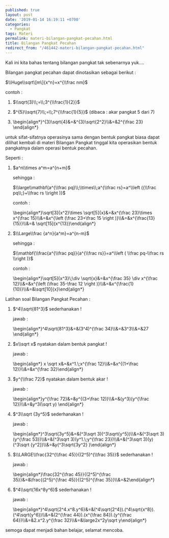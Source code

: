 ```yaml
---
published: true
layout: post
date: '2019-01-14 16:19:11 +0700'
categories:
  - Pangkat
tags: Materi
permalink: materi-bilangan-pangkat-pecahan.html
title: Bilangan Pangkat Pecahan
redirect_from: "/461442-materi-bilangan-pangkat-pecahan.html"
---
```

Kali ini kita bahas tentang bilangan pangkat tak sebenarnya yuk….

Bilangan pangkat pecahan dapat dinotasikan sebagai berikut :

$\\Huge\\sqrt\[m\]{x^n}=x^{\\frac nm}$

contoh :

1.  $\\sqrt{3}\\;=\\;3^{\\frac{1}{2}}$
    
2.  $^{5}\\sqrt{7}\\;=\\;7^{\\frac{1}{5}}$ (dibaca : akar pangkat 5 dari 7)
    
3.  \\begin{align\*}^{3}\\sqrt{4}&=&^{3}\\sqrt{2^2}\\\\&=&2^{\\frac 23} \\end{align\*}
    

untuk sifat-sifatnya operasinya sama dengan bentuk pangkat biasa dapat dilihat kembali di materi Bilangan Pangkat tinggal kita operasikan bentuk pangkatnya dalam operasi bentuk pecahan.

Seperti :

1.  $a^n\\times a^m=a^{n+m}$
    
    sehingga :
    
    $\\large\\mathbf{a^{\\frac pq}\\;\\times\\;a^{\\frac rs}=a^\\left ({\\frac pq\\;}+\\frac rs \\right )}$
    
    contoh :
    
    \\begin{align\*}\\sqrt\[3\]{x^2}\\times \\sqrt\[5\]{x}&=&x^{\\frac 23}\\times x^{\\frac 15}\\\\&=&x^{\\left (\\frac 23+\\frac 15 \\right )}\\\\&=&x^{\\frac{13}{15}}\\\\&=& \\sqrt\[15\]{x^{13}}\\end{align\*}
    
2.  $\\Large\\frac {a^n}{a^m}=a^{n-m}$
    
    sehingga :
    
    $\\mathbf{\\frac{a^{\\frac pq}}{a^{\\frac rs}}=a^\\left ( \\frac pq-\\frac rs \\right )}$
    
    contoh :
    
    \\begin{align\*}\\sqrt\[5\]{x^3}\\;\\div \\sqrt{x}&=&x^{\\frac 35} \\div x^{\\frac 12}\\\\&=&x^{\\left (\\frac 35-\\frac 12 \\right )}\\\\&=&x^{\\frac{1}{10}}\\\\&=&\\sqrt\[10\]{x}\\end{align\*}
    

Latihan soal Bilangan Pangkat Pecahan :

1.  $^4\\sqrt{81^3}$ sederhanakan !
    
    jawab :
    
    \\begin{align\*}^4\\sqrt{81^3}&=&(3^4)^{\\frac 34}\\\\&=&3^3\\\\&=&27 \\end{align\*}
    
2.  $x\\sqrt x$ nyatakan dalam bentuk pangkat !
    
    jawab :
    
    \\begin{align\*} x \\sqrt x&=&x^1.\\;x^{\\frac 12}\\\\&=&x^{(1+\\frac 12)}\\\\&=&x^{\\frac 32}\\end{align\*}
    
3.  $y^{\\frac 72}$ nyatakan dalam bentuk akar !
    
    jawab :
    
    \\begin{align\*}y^{\\frac 72}&=&y^{(3+\\frac 12)}\\\\&=&(y^3)(y^{\\frac 12})\\\\&=&y^3(\\sqrt y) \\end{align\*}
    
4.  $^3\\sqrt {3y^5}$ sederhanakan !
    
    jawab :
    
    \\begin{align\*}^3\\sqrt{3y^5}&=&(^3\\sqrt 3)(^3\\sqrt{y^5})\\\\&=&(^3\\sqrt 3)(y^{\\frac 53})\\\\&=&(^3\\sqrt 3)(y^1.\\;y^{\\frac 23})\\\\&=&(^3\\sqrt 3)(y)(^3\\sqrt {y^2})\\\\&=&y(^3\\sqrt{3y^2} )\\end{align\*}
    
5.  $\\LARGE\\frac{32^{\\frac 45}}{(2^5)^{\\frac 35}}$ sederhanakan !
    
    jawab :
    
    \\begin{align\*}\\frac{32^{\\frac 45}}{(2^5)^{\\frac 35}}&=&\\frac{(2^5)^{\\frac 45}}{(2^5)^{\\frac 35}}\\\\&=&2\\end{align\*}
    
6.  $^4\\sqrt{16x^8y^6}$ sederhanakan !
    
    jawab :
    
    \\begin{align\*}^4\\sqrt{2^4.x^8.y^6}&=&(^4\\sqrt{2^4}).(^4\\sqrt{x^8}).(^4\\sqrt{y^6})\\\\&=&(2^{\\frac 44}).(x^{\\frac 84}).(y^{\\frac 64})\\\\&=&2.x^2.y^{\\frac 32}\\\\&=&\\large2x^2y\\sqrt y\\end{align\*}
    

semoga dapat menjadi bahan belajar, selamat mencoba.


